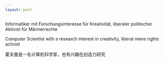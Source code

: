 ```yaml
---
layout: post
---
```


Informatiker mit Forschungsinteresse für Kreativität, liberaler politischer Aktivist für Männerrechte

Computer Scientist with a research interest in creativity, liberal mens rights activist

霍夫曼是一名计算机科学家，也有兴趣在创造力研究
